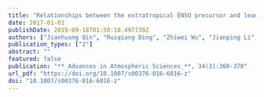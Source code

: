 ```yaml
---
title: "Relationships between the extratropical ENSO precursor and leading modes of atmospheric variability in the Southern Hemisphere"
date: 2017-01-01
publishDate: 2019-09-18T01:50:18.497739Z
authors: ["Jianhuang Qin", "Ruiqiang Ding", "Zhiwei Wu", "Jianping Li", "Sen Zhao"]
publication_types: ["2"]
abstract: ""
featured: false
publication: "**_Advances in Atmospheric Sciences_**, 34(3):360-370"
url_pdf: "https://doi.org/10.1007/s00376-016-6016-z"
doi: "10.1007/s00376-016-6016-z"
---
```


